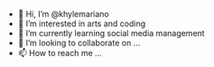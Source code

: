 - 👋 Hi, I’m @khylemariano
- 👀 I’m interested in arts and coding
- 🌱 I’m currently learning social media management
- 💞️ I’m looking to collaborate on ...
- 📫 How to reach me ...

<!---
khylemariano/khylemariano is a ✨ special ✨ repository because its `README.md` (this file) appears on your GitHub profile.
You can click the Preview link to take a look at your changes.
--->
